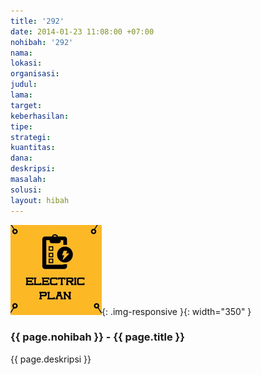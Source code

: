 ```yaml
---
title: '292'
date: 2014-01-23 11:08:00 +07:00
nohibah: '292'
nama: 
lokasi: 
organisasi: 
judul: 
lama: 
target: 
keberhasilan: 
tipe: 
strategi: 
kuantitas: 
dana: 
deskripsi: 
masalah: 
solusi: 
layout: hibah
---
```


![292](/static/img/hibahcms/292.png){: .img-responsive }{: width="350" }

### {{ page.nohibah }} - {{ page.title }}

{{ page.deskripsi }}
